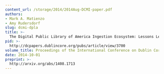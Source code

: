 ```yaml
---
content_url: /storage/2014/2014Aug-DCMI-paper.pdf
authors:
- Mark A. Matienzo
- Amy Rudersdorf
slug: dcmi-dpla
title: >-
  The Digital Public Library of America Ingestion Ecosystem: Lessons Learned After One Year of Large-Scale Collaborative Metadata Aggregation
pid: >-
  http://dcpapers.dublincore.org/pubs/article/view/3700
volume_title: Proceedings of the International Conference on Dublin Core and Metadata Applications
date: 2014-10-01
preprint: >-
  http://arxiv.org/abs/1408.1713
---
```


